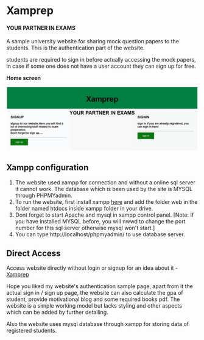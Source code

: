 # Xamprep

#### YOUR PARTNER IN EXAMS

A sample university website for sharing mock question papers to the students. This is the authentication part of the website.

students are required to sign in before actually accessing the mock papers, in case if some one does not have a user account they can sign up for free.

**Home screen** 

![](Docs/home.jpg)

## Xampp configuration

1. The website used xampp for connection and without a online sql server it cannot work. The database which is been used by the site is MYSQL through PHPMYadmin.
2. To run the website, first install xampp [here](https://www.apachefriends.org/download.html) and add the folder web in the folder named htdocs inside xampp folder in your drive.
3. Dont forget to start Apache and mysql in xampp control panel. [Note: If you have installed MYSQL before, you will nwwd to change the port number for this sql server otherwise mysql won't start.]
4. You can type http://localhost/phpmyadmin/ to use database server.

## Direct Access
Access website directly without login or signup for an idea about it - [Xamprep](https://arushi0302.github.io/XAMPREP/web/webmain.html)

Hope you liked my website's authentication sample page, apart from it the actual sign in / sign up page, the website can also calculate the gpa of student, provide motivational blog and some required books pdf. The website is a simple working model but lacks styling and other aspects which can be added by further detailing.

Also the website uses mysql database through xampp for storing data of registered students.
